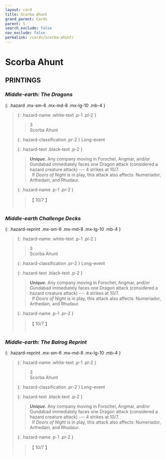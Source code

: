 ```yaml
---
layout: card
title: Scorba Ahunt
grand_parent: Cards
parent: S
search_exclude: false
nav_exclude: false
permalink: /cards/scorba-ahunt/
---
```


# Scorba Ahunt


## PRINTINGS


### _Middle-earth: The Dragons_

{: .hazard .mx-sm-6 .mx-md-8 .mx-lg-10 .mb-4 }
> {: .hazard-name .white-text .p-1 .pl-2 }
> > <div class="hazard-mp">3</div>
> > <div class="card-name">Scorba Ahunt</div>
>
> {: .hazard-classification .pr-2 }
> Long-event
>
> {: .hazard-text .black-text .p-2 }
> > _**Unique.**_ Any company moving in Forochel, Angmar, and/or Gundabad immediately faces one Dragon attack (considered a hazard creature attack) --- 4 strikes at 10/7. <br>&ensp;If _Doors of Night_ is in play, this attack also affects: Numeriador, Arthedain, and Rhudaur. 
>
> {: .hazard-name .p-1 .pr-2 }
> > <div class="card-shield">【 10/7 】</div>
> > <div class="card-corruption">&nbsp;</div>



### _Middle-earth Challenge Decks_

{: .hazard-reprint .mx-sm-6 .mx-md-8 .mx-lg-10 .mb-4 }
> {: .hazard-name .white-text .p-1 .pl-2 }
> > <div class="hazard-mp">3</div>
> > <div class="card-name">Scorba Ahunt</div>
>
> {: .hazard-classification .pr-2 }
> Long-event
>
> {: .hazard-text .black-text .p-2 }
> > _**Unique.**_ Any company moving in Forochel, Angmar, and/or Gundabad immediately faces one Dragon attack (considered a hazard creature attack) --- 4 strikes at 10/7. <br>&ensp;If _Doors of Night_ is in play, this attack also affects: Numeriador, Arthedain, and Rhudaur. 
>
> {: .hazard-name .p-1 .pr-2 }
> > <div class="card-shield">【 10/7 】</div>
> > <div class="card-corruption-white">&nbsp;</div>

### _Middle-earth: The Balrog Reprint_

{: .hazard-reprint .mx-sm-6 .mx-md-8 .mx-lg-10 .mb-4 }
> {: .hazard-name .white-text .p-1 .pl-2 }
> > <div class="hazard-mp">3</div>
> > <div class="card-name">Scorba Ahunt</div>
>
> {: .hazard-classification .pr-2 }
> Long-event
>
> {: .hazard-text .black-text .p-2 }
> > _**Unique.**_ Any company moving in Forochel, Angmar, and/or Gundabad immediately faces one Dragon attack (considered a hazard creature attack) --- 4 strikes at 10/7. <br>&ensp;If _Doors of Night_ is in play, this attack also affects: Numeriador, Arthedain, and Rhudaur. 
>
> {: .hazard-name .p-1 .pr-2 }
> > <div class="card-shield">【 10/7 】</div>
> > <div class="card-corruption-white">&nbsp;</div>
